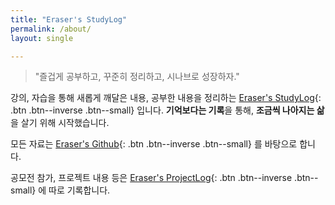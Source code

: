 ```yaml
---
title: "Eraser's StudyLog"
permalink: /about/
layout: single

---
```






> "즐겁게 공부하고, 꾸준히 정리하고, 시나브로 성장하자."



 강의, 자습을 통해 새롭게 깨달은 내용, 공부한 내용을 정리하는 [Eraser's StudyLog](https://sirzzang.github.io/){: .btn .btn--inverse .btn--small} 입니다. **기억보다는 기록**을 통해, **조금씩 나아지는 삶**을 살기 위해 시작했습니다. 



 모든 자료는 [Eraser's Github](https://www.github.com/sirzzang){: .btn .btn--inverse .btn--small} 를 바탕으로 합니다.



 공모전 참가, 프로젝트 내용 등은  [Eraser's ProjectLog](https://projectlog-eraser.tistory.com/){: .btn .btn--inverse .btn--small} 에 따로 기록합니다.
